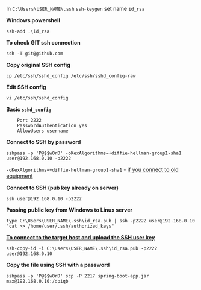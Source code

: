 In `C:\Users\USER_NAME\.ssh`
`ssh-keygen` set name `id_rsa`

**Windows powershell**
```code
ssh-add .\id_rsa
```

**To check GIT ssh connection**
```code 
ssh -T git@github.com
```

**Copy original SSH config**

```code
cp /etc/ssh/sshd_config /etc/ssh/sshd_config-raw
```

**Edit SSH config** 
 
```code
vi /etc/ssh/sshd_config
```

**Basic `sshd_config`**

```text
    Port 2222
    PasswordAuthentication yes
    AllowUsers username
```

**Connect to SSH by password**
```code 
sshpass -p 'P@$$w0rD' -oKexAlgorithms=+diffie-hellman-group1-sha1 user@192.168.0.10 -p2222
```

`-oKexAlgorithms=+diffie-hellman-group1-sha1` - [if you connect to old equipment](http://www.openssh.com/legacy.html)

**Connect to SSH (pub key already on server)**
```code
ssh user@192.168.0.10 -p2222
```

**Passing public key from Windows to Linux server**
```text
type C:\Users\USER_NAME\.ssh\id_rsa.pub | ssh -p2222 user@192.168.0.10 "cat >> /home/user/.ssh/authorized_keys"
```

**[To connect to the target host and upload the SSH user key](https://www.ssh.com/academy/ssh/copy-id#how-ssh-copy-id-works)**
```text
ssh-copy-id -i C:\Users\USER_NAME\.ssh\id_rsa.pub -p2222 user@192.168.0.10
```

**Copy the file using SSH with a password**
```text
sshpass -p 'P@$$w0rD' scp -P 2217 spring-boot-app.jar max@192.168.0.10:/dpiqb
```
